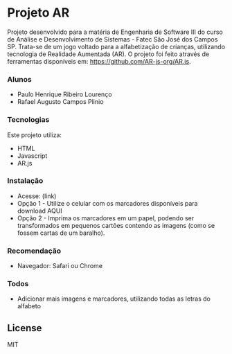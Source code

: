 # Projeto AR
Projeto desenvolvido para a matéria de Engenharia de Software III do curso de Análise e Desenvolvimento de Sistemas - Fatec São José dos Campos SP.
Trata-se de um jogo voltado para a alfabetização de crianças, utilizando tecnologia de Realidade Aumentada (AR).
O projeto foi feito através de ferramentas disponíveis em: https://github.com/AR-js-org/AR.js.

### Alunos
- Paulo Henrique Ribeiro Lourenço
- Rafael Augusto Campos Plinio

### Tecnologias
Este projeto utiliza:
* HTML
* Javascript
* AR.js

### Instalação

- Acesse: (link)
- Opção 1 - Utilize o celular com os marcadores disponíveis para download AQUI
- Opção 2 - Imprima os marcadores em um papel, podendo ser transformados em pequenos cartões contendo as imagens (como se fossem cartas de um baralho).

### Recomendação
- Navegador: Safari ou Chrome

### Todos

 - Adicionar mais imagens e marcadores, utilizando todas as letras do alfabeto

License
----
MIT
